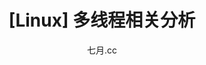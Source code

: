 ---
layout: '../../layouts/MarkdownPost.astro'
title: '[Linux] 多线程相关分析'
pubDate: 2023-04-11
description: ''
author: '七月.cc'
cover:
    url: ''
    square: ''
    alt: 'cover'
tags: ["Linux", "线程", "系统"]
theme: 'light'
featured: false
---